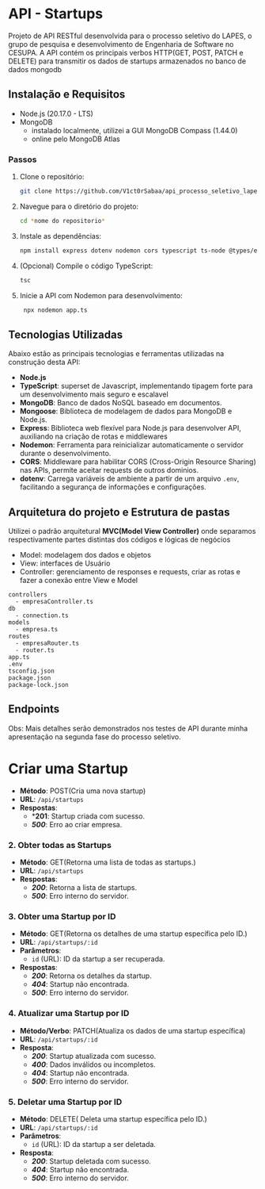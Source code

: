 # API - Startups

Projeto de API RESTful desenvolvida para o processo seletivo do LAPES, o grupo de pesquisa e desenvolvimento de Engenharia de Software no CESUPA.
A API contém os principais verbos HTTP(GET, POST, PATCH e DELETE) para transmitir os dados de startups armazenados no banco de dados mongodb


## Instalação e Requisitos

- Node.js (20.17.0 - LTS)
- MongoDB
  - instalado localmente, utilizei a GUI MongoDB Compass (1.44.0)
  -  online pelo MongoDB Atlas

### Passos

1. Clone o repositório:
    ```bash
    git clone https://github.com/V1ct0rSabaa/api_processo_seletivo_lapes/
    ```

2. Navegue para o diretório do projeto:
    ```bash
    cd *nome do repositorio*
    ```

3. Instale as dependências:
    ```bash
    npm install express dotenv nodemon cors typescript ts-node @types/express @types/node mongodb mongoose
    ```

5. (Opcional) Compile o código TypeScript:
    ```bash
    tsc 
    ```

6. Inicie a API com Nodemon para desenvolvimento:
    ```bash
     npx nodemon app.ts
    ```

## Tecnologias Utilizadas

Abaixo estão as principais tecnologias e ferramentas utilizadas na construção desta API:

- **Node.js**
- **TypeScript**: superset de Javascript, implementando tipagem forte para um desenvolvimento mais seguro e escalavel
- **MongoDB**: Banco de dados NoSQL baseado em documentos.
- **Mongoose**: Biblioteca de modelagem de dados para MongoDB e Node.js.
- **Express**: Biblioteca web flexível para Node.js para desenvolver API, auxiliando na criação de rotas e middlewares
- **Nodemon**: Ferramenta para reinicializar automaticamente o servidor durante o desenvolvimento.
- **CORS**: Middleware para habilitar CORS (Cross-Origin Resource Sharing) nas APIs, permite aceitar requests de outros dominios.
- **dotenv**: Carrega variáveis de ambiente a partir de um arquivo `.env`, facilitando a segurança de informações e configurações.

##  Arquitetura do projeto e Estrutura de pastas

Utilizei o padrão arquitetural **MVC(Model View Controller)** onde separamos respectivamente partes distintas dos códigos e lógicas de negócios
- Model: modelagem dos dados e objetos
- View: interfaces de Usuário
- Controller: gerenciamento de responses e requests, criar as rotas e fazer a conexão entre View e Model

```
controllers
  - empresaController.ts
db
  - connection.ts
models
  - empresa.ts
routes
  - empresaRouter.ts
  - router.ts
app.ts
.env
tsconfig.json
package.json
package-lock.json
```
## Endpoints

Obs: Mais detalhes serão demonstrados nos testes de API durante minha apresentação na segunda fase do processo seletivo.

# Criar uma Startup

- **Método**: POST(Cria uma nova startup)
- **URL**: `/api/startups`
- **Respostas**:
  - ***201**: Startup criada com sucesso.
  - ***500***: Erro ao criar empresa.
### 2. Obter todas as Startups

- **Método**: GET(Retorna uma lista de todas as startups.)
- **URL**: `/api/startups`
- **Respostas**:
  - ***200***: Retorna a lista de startups.
  - ***500***: Erro interno do servidor.
### 3. Obter uma Startup por ID

- **Método**: GET(Retorna os detalhes de uma startup específica pelo ID.)
- **URL**: `/api/startups/:id`
- **Parâmetros**:
  - `id` (URL): ID da startup a ser recuperada.
- **Respostas**:
  - ***200***: Retorna os detalhes da startup.
  - ***404***: Startup não encontrada.
  - ***500***: Erro interno do servidor.

### 4. Atualizar uma Startup por ID

- **Método/Verbo**: PATCH(Atualiza os dados de uma startup específica)
- **URL**: `/api/startups/:id`
- **Resposta**:
  - ***200***: Startup atualizada com sucesso.
  - ***400***: Dados inválidos ou incompletos.
  - ***404***: Startup não encontrada.
  - ***500***: Erro interno do servidor.

### 5. Deletar uma Startup por ID

- **Método**: DELETE( Deleta uma startup específica pelo ID.)
- **URL**: `/api/startups/:id`
- **Parâmetros**:
  - `id` (URL): ID da startup a ser deletada.
- **Resposta**:
  - ***200***: Startup deletada com sucesso.
  - ***404***: Startup não encontrada.
  - ***500***: Erro interno do servidor.
